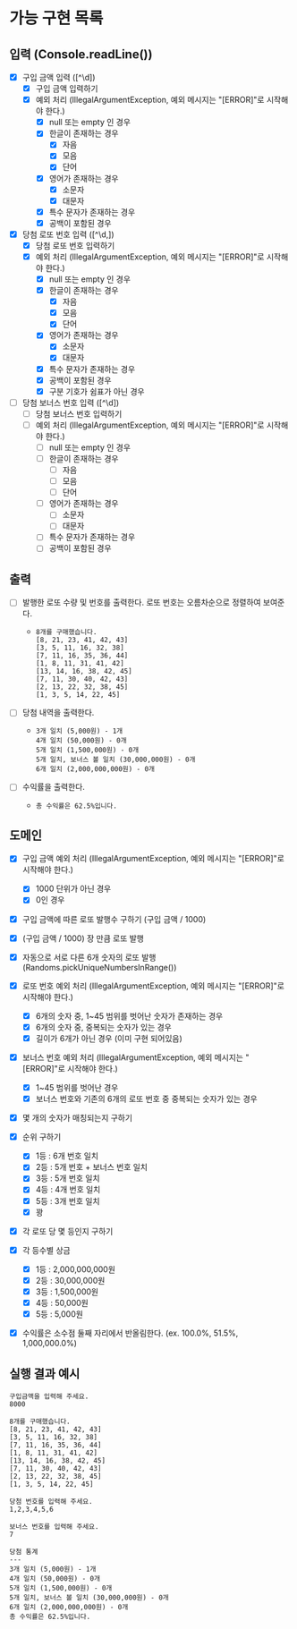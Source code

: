 # 가능 구현 목록

## 입력 (Console.readLine())
- [x] 구입 금액 입력 ([^\d])
  - [x] 구입 금액 입력하기
  - [x] 예외 처리 (IllegalArgumentException, 예외 메시지는 "[ERROR]"로 시작해야 한다.)
    - [x] null 또는 empty 인 경우
    - [x] 한글이 존재하는 경우
      - [x] 자음
      - [x] 모음
      - [x] 단어
    - [x] 영어가 존재하는 경우
      - [x] 소문자
      - [x] 대문자
    - [x] 특수 문자가 존재하는 경우
    - [x] 공백이 포함된 경우

- [x] 당첨 로또 번호 입력 ([^\d,])
  - [x] 당첨 로또 번호 입력하기
  - [x] 예외 처리 (IllegalArgumentException, 예외 메시지는 "[ERROR]"로 시작해야 한다.)
    - [x] null 또는 empty 인 경우
    - [x] 한글이 존재하는 경우
      - [x] 자음
      - [x] 모음
      - [x] 단어
    - [x] 영어가 존재하는 경우
      - [x] 소문자
      - [x] 대문자
    - [x] 특수 문자가 존재하는 경우
    - [x] 공백이 포함된 경우
    - [x] 구분 기호가 쉼표가 아닌 경우

- [ ] 당첨 보너스 번호 입력 ([^\d])
  - [ ] 당첨 보너스 번호 입력하기
  - [ ] 예외 처리 (IllegalArgumentException, 예외 메시지는 "[ERROR]"로 시작해야 한다.)
    - [ ] null 또는 empty 인 경우
    - [ ] 한글이 존재하는 경우
      - [ ] 자음
      - [ ] 모음
      - [ ] 단어
    - [ ] 영어가 존재하는 경우
      - [ ] 소문자
      - [ ] 대문자
    - [ ] 특수 문자가 존재하는 경우
    - [ ] 공백이 포함된 경우

## 출력
- [ ] 발행한 로또 수량 및 번호를 출력한다. 로또 번호는 오름차순으로 정렬하여 보여준다.
  - ```
    8개를 구매했습니다.
    [8, 21, 23, 41, 42, 43]
    [3, 5, 11, 16, 32, 38]
    [7, 11, 16, 35, 36, 44]
    [1, 8, 11, 31, 41, 42]
    [13, 14, 16, 38, 42, 45]
    [7, 11, 30, 40, 42, 43]
    [2, 13, 22, 32, 38, 45]
    [1, 3, 5, 14, 22, 45]
    ```

- [ ] 당첨 내역을 출력한다.
  - ```
    3개 일치 (5,000원) - 1개
    4개 일치 (50,000원) - 0개
    5개 일치 (1,500,000원) - 0개
    5개 일치, 보너스 볼 일치 (30,000,000원) - 0개
    6개 일치 (2,000,000,000원) - 0개
    ```

- [ ] 수익률을 출력한다.
  - `총 수익률은 62.5%입니다.`

## 도메인
- [x] 구입 금액 예외 처리 (IllegalArgumentException, 예외 메시지는 "[ERROR]"로 시작해야 한다.)
  - [x] 1000 단위가 아닌 경우
  - [x] 0인 경우

- [x] 구입 금액에 따른 로또 발행수 구하기 (구입 금액 / 1000)

- [x] (구입 금액 / 1000) 장 만큼 로또 발행

- [x] 자동으로 서로 다른 6개 숫자의 로또 발행 (Randoms.pickUniqueNumbersInRange())

- [x] 로또 번호 예외 처리 (IllegalArgumentException, 예외 메시지는 "[ERROR]"로 시작해야 한다.)
  - [x] 6개의 숫자 중, 1~45 범위를 벗어난 숫자가 존재하는 경우
  - [x] 6개의 숫자 중, 중복되는 숫자가 있는 경우
  - [x] 길이가 6개가 아닌 경우 (이미 구현 되어있음)

- [x] 보너스 번호 예외 처리 (IllegalArgumentException, 예외 메시지는 "[ERROR]"로 시작해야 한다.)
  - [x] 1~45 범위를 벗어난 경우
  - [x] 보너스 번호와 기존의 6개의 로또 번호 중 중복되는 숫자가 있는 경우

- [x] 몇 개의 숫자가 매칭되는지 구하기

- [x] 순위 구하기
  - [x] 1등 : 6개 번호 일치
  - [x] 2등 : 5개 번호 + 보너스 번호 일치
  - [x] 3등 : 5개 번호 일치
  - [x] 4등 : 4개 번호 일치
  - [x] 5등 : 3개 번호 일치
  - [x] 꽝

- [x] 각 로또 당 몇 등인지 구하기

- [x] 각 등수별 상금
  - [x] 1등 : 2,000,000,000원
  - [x] 2등 : 30,000,000원
  - [x] 3등 : 1,500,000원
  - [x] 4등 : 50,000원
  - [x] 5등 : 5,000원

- [x] 수익률은 소수점 둘째 자리에서 반올림한다. (ex. 100.0%, 51.5%, 1,000,000.0%)


## 실행 결과 예시

```
구입금액을 입력해 주세요.
8000

8개를 구매했습니다.
[8, 21, 23, 41, 42, 43] 
[3, 5, 11, 16, 32, 38] 
[7, 11, 16, 35, 36, 44] 
[1, 8, 11, 31, 41, 42] 
[13, 14, 16, 38, 42, 45] 
[7, 11, 30, 40, 42, 43] 
[2, 13, 22, 32, 38, 45] 
[1, 3, 5, 14, 22, 45]

당첨 번호를 입력해 주세요.
1,2,3,4,5,6

보너스 번호를 입력해 주세요.
7

당첨 통계
---
3개 일치 (5,000원) - 1개
4개 일치 (50,000원) - 0개
5개 일치 (1,500,000원) - 0개
5개 일치, 보너스 볼 일치 (30,000,000원) - 0개
6개 일치 (2,000,000,000원) - 0개
총 수익률은 62.5%입니다.
```
